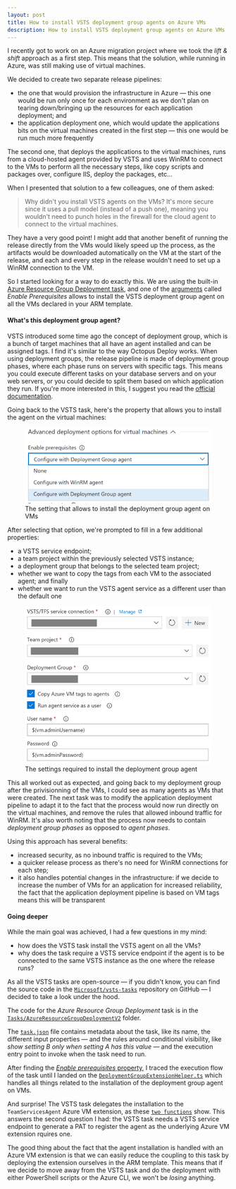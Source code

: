 ```yaml
---
layout: post
title: How to install VSTS deployment group agents on Azure VMs
description: How to install VSTS deployment group agents on Azure VMs
---
```


I recently got to work on an Azure migration project where we took the _lift & shift_ approach as a first step.
This means that the solution, while running in Azure, was still making use of virtual machines.

We decided to create two separate release pipelines:

 - the one that would provision the infrastructure in Azure &mdash; this one would be run only once for each environment as we don't plan on tearing down/bringing up the resources for each application deployment; and
 - the application deployment one, which would update the applications bits on the virtual machines created in the first step &mdash; this one would be run much more frequently

The second one, that deploys the applications to the virtual machines, runs from a cloud-hosted agent provided by VSTS and uses WinRM to connect to the VMs to perform all the necessary steps, like copy scripts and packages over, configure IIS, deploy the packages, etc...

When I presented that solution to a few colleagues, one of them asked:

> Why didn't you install VSTS agents on the VMs? It's more secure since it uses a pull model (instead of a push one), meaning you wouldn't need to punch holes in the firewall for the cloud agent to connect to the virtual machines.

They have a very good point!
I might add that another benefit of running the release directly from the VMs would likely speed up the process, as the artifacts would be downloaded automatically on the VM at the start of the release, and each and every step in the release wouldn't need to set up a WinRM connection to the VM.

So I started looking for a way to do exactly this.
We are using the built-in [Azure Resource Group Deployment task](https://docs.microsoft.com/en-us/vsts/pipelines/tasks/deploy/azure-resource-group-deployment?view=vsts), and one of the [arguments](https://docs.microsoft.com/en-us/vsts/pipelines/tasks/deploy/azure-resource-group-deployment?view=vsts#arguments) called _Enable Prerequisites_ allows to install the VSTS deployment group agent on all the VMs declared in your ARM template.

#### What's this deployment group agent?

VSTS introduced some time ago the concept of deployment group, which is a bunch of target machines that all have an agent installed and can be assigned tags.
I find it's similar to the way Octopus Deploy works.
When using deployment groups, the release pipeline is made of deployment group phases, where each phase runs on servers with specific tags.
This means you could execute different tasks on your database servers and on your web servers, or you could decide to split them based on which application they run.
If you're more interested in this, I suggest you read the [official documentation](https://docs.microsoft.com/en-us/vsts/pipelines/release/deployment-groups/?view=vsts).

Going back to the VSTS task, here's the property that allows you to install the agent on the virtual machines:

<figure>
  <img src="/public/images/posts/2018-08-20/enable-prerequisites.png" alt="Install the VSTS deployment group agent on VMs">
  <figcaption>The setting that allows to install the deployment group agent on VMs</figcaption>
</figure>

After selecting that option, we're prompted to fill in a few additional properties:

 - a VSTS service endpoint;
 - a team project within the previously selected VSTS instance;
 - a deployment group that belongs to the selected team project;
 - whether we want to copy the tags from each VM to the associated agent; and finally
 - whether we want to run the VSTS agent service as a different user than the default one

<figure>
  <img src="/public/images/posts/2018-08-20/settings-of-dg-agent.png" alt="Settings required to install the deployment group agent on VMs">
  <figcaption>The settings required to install the deployment group agent</figcaption>
</figure>

This all worked out as expected, and going back to my deployment group after the privisionning of the VMs, I could see as many agents as VMs that were created.
The next task was to modify the application deployment pipeline to adapt it to the fact that the process would now run directly on the virtual machines, and remove the rules that allowed inbound traffic for WinRM.
It's also worth noting that the process now needs to contain _deployment group phases_ as opposed to _agent phases_.

Using this approach has several benefits:

 - increased security, as no inbound traffic is required to the VMs;
 - a quicker release process as there's no need for WinRM connections for each step;
 - it also handles potential changes in the infrastructure: if we decide to increase the number of VMs for an application for increased reliability, the fact that the application deployment pipeline is based on VM tags means this will be transparent

#### Going deeper

While the main goal was achieved, I had a few questions in my mind:

 - how does the VSTS task install the VSTS agent on all the VMs?
 - why does the task require a VSTS service endpoint if the agent is to be connected to the same VSTS instance as the one where the release runs?

As all the VSTS tasks are open-source &mdash; if you didn't know, you can find the source code in the [`Microsoft/vsts-tasks`](https://github.com/Microsoft/vsts-tasks) repository on GitHub &mdash; I decided to take a look under the hood.

The code for the _Azure Resource Group Deployment_ task is in the [`Tasks/AzureResourceGroupDeploymentV2`](https://github.com/Microsoft/vsts-tasks/tree/master/Tasks/AzureResourceGroupDeploymentV2) folder.

The [`task.json`](https://github.com/Microsoft/vsts-tasks/blob/d00a7083f5e4effd7c1ee6c50b25273ca26b9104/Tasks/AzureResourceGroupDeploymentV2/task.json) file contains metadata about the task, like its name, the different input properties &mdash; and the rules around conditional visibility, like _show setting B only when setting A has this value_ &mdash; and the execution entry point to invoke when the task need to run.

After finding the [_Enable prerequisites_ property](https://github.com/Microsoft/vsts-tasks/blob/d00a7083f5e4effd7c1ee6c50b25273ca26b9104/Tasks/AzureResourceGroupDeploymentV2/task.json#L179-L190), I traced the execution flow of the task until I landed on the [`DeploymentGroupExtensionHelper.ts`](https://github.com/Microsoft/vsts-tasks/blob/d00a7083f5e4effd7c1ee6c50b25273ca26b9104/Tasks/AzureResourceGroupDeploymentV2/operations/DeploymentGroupExtensionHelper.ts) which handles all things related to the installation of the deployment group agent on VMs.

And surprise! The VSTS task delegates the installation to the `TeamServicesAgent` Azure VM extension, as these [`two functions`](https://github.com/Microsoft/vsts-tasks/blob/d00a7083f5e4effd7c1ee6c50b25273ca26b9104/Tasks/AzureResourceGroupDeploymentV2/operations/DeploymentGroupExtensionHelper.ts#L149-L235) show. This answers the second question I had: the VSTS task needs a VSTS service endpoint to generate a PAT to register the agent as the underlying Azure VM extension rquires one.

The good thing about the fact that the agent installation is handled with an Azure VM extension is that we can easily reduce the coupling to this task by deploying the extension ourselves in the ARM template. This means that if we decide to move away from the VSTS task and do the deployment with either PowerShell scripts or the Azure CLI, we won't be _losing_ anything.